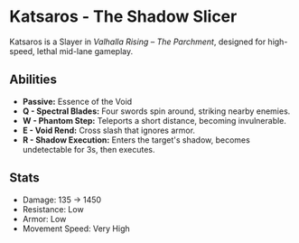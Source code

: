 
# Katsaros - The Shadow Slicer

Katsaros is a Slayer in *Valhalla Rising – The Parchment*, designed for high-speed, lethal mid-lane gameplay.

## Abilities
- **Passive:** Essence of the Void
- **Q - Spectral Blades:** Four swords spin around, striking nearby enemies.
- **W - Phantom Step:** Teleports a short distance, becoming invulnerable.
- **E - Void Rend:** Cross slash that ignores armor.
- **R - Shadow Execution:** Enters the target's shadow, becomes undetectable for 3s, then executes.

## Stats
- Damage: 135 → 1450
- Resistance: Low
- Armor: Low
- Movement Speed: Very High
